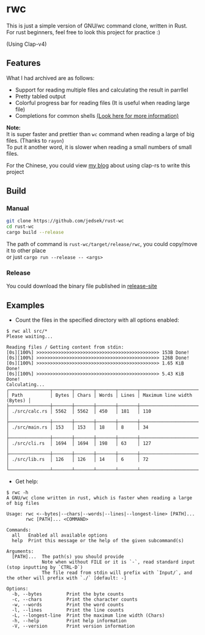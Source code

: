 # rwc
This is just a simple version of GNU/wc command clone, written in Rust.  
For rust beginners, feel free to look this project for practice :)

(Using Clap-v4)

## Features
What I had archived are as follows:
- Support for reading multiple files and calculating the result in parrllel
- Pretty tabled output
- Colorful progress bar for reading files (It is useful when reading large file)
- Completions for common shells [(Look here for more information)](/completions/)

**Note:**  
It is super faster and prettier than `wc` command when reading a large of big files. (Thanks to `rayon`)  
To put it another word, it is slower when reading a small numbers of small files.

For the Chinese, you could view [my blog](https://jedsek.xyz/posts/rust-clap/guide) about using clap-rs to write this project  

## Build

### Manual

```bash
git clone https://github.com/jedsek/rust-wc
cd rust-wc
cargo build --release
```

The path of command is `rust-wc/target/release/rwc`, you could copy/move it to other place  
or just `cargo run --release -- <args>`

### Release
You could download the binary file published in [release-site](https://github.com/Jedsek/rust-wc/releases/)

## Examples

- Count the files in the specified directory with all options enabled:

```
$ rwc all src/*
Please waiting...

Reading files / Getting content from stdin:
[0s][100%] >>>>>>>>>>>>>>>>>>>>>>>>>>>>>>>>>>>>>>>>>>>>> 153B Done!
[0s][100%] >>>>>>>>>>>>>>>>>>>>>>>>>>>>>>>>>>>>>>>>>>>>> 126B Done!
[0s][100%] >>>>>>>>>>>>>>>>>>>>>>>>>>>>>>>>>>>>>>>>>>>>> 1.65 KiB Done!
[0s][100%] >>>>>>>>>>>>>>>>>>>>>>>>>>>>>>>>>>>>>>>>>>>>> 5.43 KiB Done!
Calculating...
┌───────────────┬───────┬───────┬───────┬───────┬────────────────────────────┐
│ Path          │ Bytes │ Chars │ Words │ Lines │ Maximum line width (Bytes) │
├───────────────┼───────┼───────┼───────┼───────┼────────────────────────────┤
│ ./src/calc.rs │ 5562  │ 5562  │ 450   │ 181   │ 110                        │
├───────────────┼───────┼───────┼───────┼───────┼────────────────────────────┤
│ ./src/main.rs │ 153   │ 153   │ 18    │ 8     │ 34                         │
├───────────────┼───────┼───────┼───────┼───────┼────────────────────────────┤
│ ./src/cli.rs  │ 1694  │ 1694  │ 198   │ 63    │ 127                        │
├───────────────┼───────┼───────┼───────┼───────┼────────────────────────────┤
│ ./src/lib.rs  │ 126   │ 126   │ 14    │ 6     │ 72                         │
└───────────────┴───────┴───────┴───────┴───────┴────────────────────────────┘

```

- Get help:

```
$ rwc -h
A GNU/wc clone written in rust, which is faster when reading a large of big files

Usage: rwc <--bytes|--chars|--words|--lines|--longest-line> [PATH]...
       rwc [PATH]... <COMMAND>

Commands:
  all   Enabled all available options
  help  Print this message or the help of the given subcommand(s)

Arguments:
  [PATH]...  The path(s) you should provide
             Note when without FILE or it is `-`, read standard input (stop inputting by `CTRL-D`)
             The file read from stdin will prefix with `Input/`, and the other will prefix with `./` [default: -]

Options:
  -b, --bytes         Print the byte counts
  -c, --chars         Print the character counts
  -w, --words         Print the word counts
  -l, --lines         Print the line counts
  -L, --longest-line  Print the maximum line width (Chars)
  -h, --help          Print help information
  -V, --version       Print version information
```

